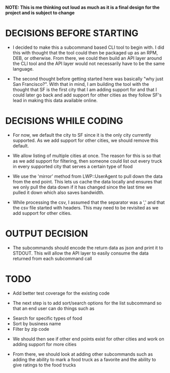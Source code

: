 **NOTE: This is me thinking out loud as much as it is a final design for the project and is subject to change**

# DECISIONS BEFORE STARTING

* I decided to make this a subcommand based CLI tool to begin with.  I did this with thought that the tool could then be packaged up as an RPM, DEB, or otherwise.  From there, we could then build an API layer around the CLI tool and the API layer would not necessarily have to be the same language.

* The second thought before getting started here was basically "why just San Francisco?".  With that in mind, I am building the tool with the thought that SF is the first city that I am adding support for and that I could later go back and add support for other cities as they follow SF's lead in making this data available online.

# DECISIONS WHILE CODING

* For now, we default the city to SF since it is the only city currently supported.  As we add support for other cities, we should remove this default.

* We allow listing of multiple cities at once.  The reason for this is so that as we add support for filtering, then someone could list out every truck in every supported city that serves a certain type of food

* We use the 'mirror' method from LWP::UserAgent to pull down the data from the end point.  This lets us cache the data locally and ensures that we only pull the data down if it has changed since the last time we pulled it down which also saves bandwidth.

* While processing the csv, I assumed that the separator was a ',' and that the csv file started with headers.  This may need to be revisited as we add support for other cities.

# OUTPUT DECISION

* The subcommands should encode the return data as json and print it to STDOUT.  This will allow the API layer to easily consume the data returned from each subcommand call

# TODO

* Add better test coverage for the existing code

* The next step is to add sort/search options for the list subcommand so that an end user can do things such as
- Search for specific types of food
- Sort by business name
- Filter by zip code

* We should then see if other end points exist for other cities and work on adding support for more cities

* From there, we should look at adding other subcommands such as adding the ability to mark a food truck as a favorite and the ability to give ratings to the food trucks
